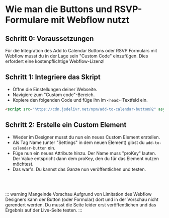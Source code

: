 
# Wie man die Buttons und RSVP-Formulare mit Webflow nutzt

## Schritt 0: Voraussetzungen

Für die Integration des Add to Calendar Buttons oder RSVP Formulars mit Webflow musst du in der Lage sein "Custom Code" einzufügen. Dies erfordert eine kostenpflichtige Webflow-Lizenz!

## Schritt 1: Integriere das Skript

* Öffne die Einstellungen deiner Webseite.
* Navigiere zum "Custom code"-Bereich.
* Kopiere den folgenden Code und füge ihn im `<head>`-Textfeld ein.

```html
<script src="https://cdn.jsdelivr.net/npm/add-to-calendar-button@2" async defer></script>
```

## Schritt 2: Erstelle ein Custom Element

* Wieder im Designer musst du nun ein neues Custom Element erstellen.
* Als Tag Name (unter "Settings" in dem neuen Element) gibst du `add-to-calendar-button` ein.
* Füge nun ein neues Attribute hinzu. Der Name muss "proKey" lauten. Der Value entspricht dann dem proKey, den du für das Element nutzen möchtest.
* Das war's. Du kannst das Ganze nun veröffentlichen und testen.

<br /><br />

::: warning Mangelnde Vorschau
Aufgrund von Limitation des Webflow Designers kann der Button (oder Formular) dort und in der Vorschau nicht gerendert werden. Du musst die Seite leider erst veröffentlichen und das Ergebnis auf der Live-Seite testen.
:::
